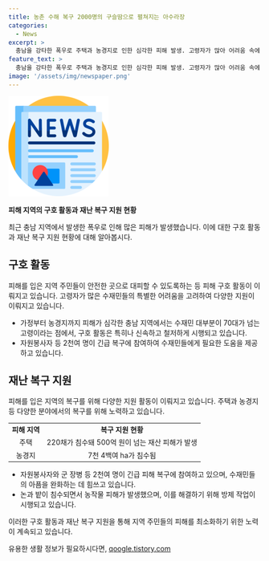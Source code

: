 ```yaml
---
title: 농촌 수해 복구 2000명의 구슬땀으로 펼쳐지는 아수라장
categories:
  - News
excerpt: >
  충남을 강타한 폭우로 주택과 농경지로 인한 심각한 피해 발생. 고령자가 많아 어려움 속에 놓인 상황 속, 2천여 명의 자원봉사자와 군 장병들이 긴급 복구 작업에 힘을 모으고 있다. 군부대의 도움 손길도 이어지고 있으며, 물이 들어찬 논에는 대형 드론이 투입되어 병충해 방지에도 노력 중. 피해 규모는 7천 4백여 ha의 농경지와 220채의 주택 및 건물로 500억 원이 넘는 것으로 알려졌다.
feature_text: >
  충남을 강타한 폭우로 주택과 농경지로 인한 심각한 피해 발생. 고령자가 많아 어려움 속에 놓인 상황 속, 2천여 명의 자원봉사자와 군 장병들이 긴급 복구 작업에 힘을 모으고 있다. 군부대의 도움 손길도 이어지고 있으며, 물이 들어찬 논에는 대형 드론이 투입되어 병충해 방지에도 노력 중. 피해 규모는 7천 4백여 ha의 농경지와 220채의 주택 및 건물로 500억 원이 넘는 것으로 알려졌다.
image: '/assets/img/newspaper.png'
---
```


<p><img src="/assets/img/newspaper.png" alt="kimp 속보" /></p>

<p><strong>피해 지역의 구호 활동과 재난 복구 지원 현황</strong></p>

<p>최근 충남 지역에서 발생한 폭우로 인해 많은 피해가 발생했습니다. 이에 대한 구호 활동과 재난 복구 지원 현황에 대해 알아봅시다.</p>

<h2 data-ke-size="size26">구호 활동</h2>

<p data-ke-size="size16">피해를 입은 지역 주민들이 안전한 곳으로 대피할 수 있도록하는 등 피해 구호 활동이 이뤄지고 있습니다. 고령자가 많은 수재민들의 특별한 어려움을 고려하여 다양한 지원이 이뤄지고 있습니다.</p>

<ul>
<li>가정부터 농경지까지 피해가 심각한 충남 지역에서는 수재민 대부분이 70대가 넘는 고령이라는 점에서, 구호 활동은 특히나 신속하고 철저하게 시행되고 있습니다.</li>
<li>자원봉사자 등 2천여 명이 긴급 복구에 참여하여 수재민들에게 필요한 도움을 제공하고 있습니다.</li>
</ul>

<h2 data-ke-size="size26">재난 복구 지원</h2>

<p data-ke-size="size16">피해를 입은 지역의 복구를 위해 다양한 지원 활동이 이뤄지고 있습니다. 주택과 농경지 등 다양한 분야에서의 복구를 위해 노력하고 있습니다.</p>

<table>
<tr>
<td style="text-align: center; height: 17px;"><b>피해 지역</b></td>
<td style="text-align: center; height: 17px;"><b>복구 지원 현황</b></td>
</tr>
<tr>
<td style="text-align: center; height: 17px;">주택</td>
<td style="text-align: center; height: 17px;">220채가 침수돼 500억 원이 넘는 재산 피해가 발생</td>
</tr>
<tr>
<td style="text-align: center; height: 17px;">농경지</td>
<td style="text-align: center; height: 17px;">7천 4백여 ha가 침수됨</td>
</tr>
</table>

<ul>
<li>자원봉사자와 군 장병 등 2천여 명이 긴급 피해 복구에 참여하고 있으며, 수재민들의 아픔을 완화하는 데 힘쓰고 있습니다.</li>
<li>논과 밭이 침수되면서 농작물 피해가 발생했으며, 이를 해결하기 위해 방제 작업이 시행되고 있습니다.</li>
</ul>

<p>이러한 구호 활동과 재난 복구 지원을 통해 지역 주민들의 피해를 최소화하기 위한 노력이 계속되고 있습니다.</p>
유용한 생활 정보가 필요하시다면, <a href="https://qoogle.tistory.com" rel="dofollow">qoogle.tistory.com</a>


